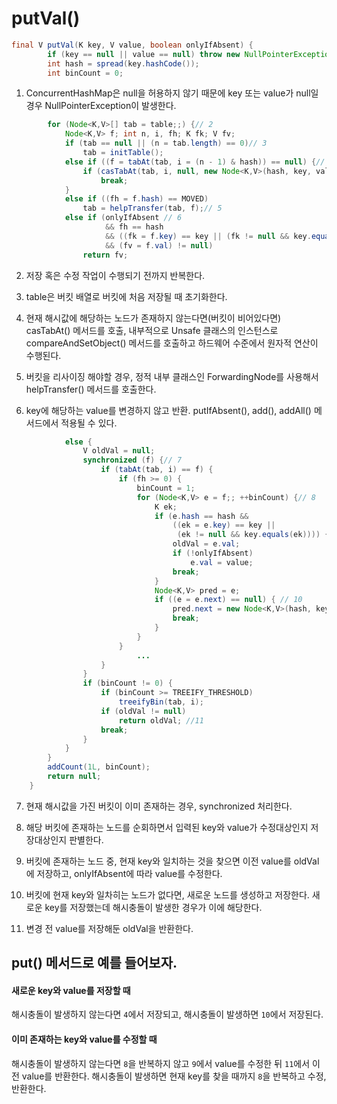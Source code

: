 # putVal()

```java
final V putVal(K key, V value, boolean onlyIfAbsent) {
        if (key == null || value == null) throw new NullPointerException(); // 1
        int hash = spread(key.hashCode());
        int binCount = 0;
```
1. ConcurrentHashMap은 null을 허용하지 않기 때문에 key 또는 value가 null일 경우 NullPointerException이 발생한다.

```java        
        for (Node<K,V>[] tab = table;;) {// 2
            Node<K,V> f; int n, i, fh; K fk; V fv;
            if (tab == null || (n = tab.length) == 0)// 3
                tab = initTable();
            else if ((f = tabAt(tab, i = (n - 1) & hash)) == null) {// 4
                if (casTabAt(tab, i, null, new Node<K,V>(hash, key, value)))
                    break;                  
            }
            else if ((fh = f.hash) == MOVED)
                tab = helpTransfer(tab, f);// 5
            else if (onlyIfAbsent // 6
                     && fh == hash
                     && ((fk = f.key) == key || (fk != null && key.equals(fk)))
                     && (fv = f.val) != null)
                return fv;
```
2. 저장 혹은 수정 작업이 수행되기 전까지 반복한다.

3. table은 버킷 배열로 버킷에 처음 저장될 때 초기화한다.

4. 현재 해시값에 해당하는 노드가 존재하지 않는다면(버킷이 비어있다면) casTabAt() 메서드를 호출, 내부적으로 Unsafe 클래스의 인스턴스로 compareAndSetObject() 메서드를 호출하고 하드웨어 수준에서 원자적 연산이 수행된다.

5. 버킷을 리사이징 해야할 경우, 정적 내부 클래스인 ForwardingNode를 사용해서 helpTransfer() 메서드를 호출한다.

6. key에 해당하는 value를 변경하지 않고 반환. putIfAbsent(), add(), addAll() 메서드에서 적용될 수 있다.

```java                
            else {
                V oldVal = null;
                synchronized (f) {// 7
                    if (tabAt(tab, i) == f) {
                        if (fh >= 0) {
                            binCount = 1;
                            for (Node<K,V> e = f;; ++binCount) {// 8
                                K ek;
                                if (e.hash == hash &&
                                    ((ek = e.key) == key ||
                                     (ek != null && key.equals(ek)))) {// 9
                                    oldVal = e.val;
                                    if (!onlyIfAbsent)
                                        e.val = value;
                                    break;
                                }
                                Node<K,V> pred = e;
                                if ((e = e.next) == null) { // 10
                                    pred.next = new Node<K,V>(hash, key, value);
                                    break;
                                }
                            }
                        }
                            ...
                    }
                }
                if (binCount != 0) {
                    if (binCount >= TREEIFY_THRESHOLD)
                        treeifyBin(tab, i);
                    if (oldVal != null)
                        return oldVal; //11
                    break;
                }
            }
        }
        addCount(1L, binCount);
        return null;
    }
```

7. 현재 해시값을 가진 버킷이 이미 존재하는 경우, synchronized 처리한다.

8. 해당 버킷에 존재하는 노드를 순회하면서 입력된 key와 value가 수정대상인지 저장대상인지 판별한다.

9. 버킷에 존재하는 노드 중, 현재 key와 일치하는 것을 찾으면 이전 value를 oldVal에 저장하고, onlyIfAbsent에 따라 value를 수정한다.

10. 버킷에 현재 key와 일차히는 노드가 없다면, 새로운 노드를 생성하고 저장한다. 새로운 key를 저장했는데 해시충돌이 발생한 경우가 이에 해당한다.

11. 변경 전 value를 저장해둔 oldVal을 반환한다.

## put() 메서드로 예를 들어보자.

#### 새로운 key와 value를 저장할 때

해시충돌이 발생하지 않는다면 `4`에서 저장되고, 해시충돌이 발생하면 `10`에서 저장된다.

#### 이미 존재하는 key와 value를 수정할 때

해시충돌이 발생하지 않는다면 `8`을 반복하지 않고 `9`에서 value를 수정한 뒤 `11`에서 이전 value를 반환한다. 해시충돌이 발생하면 현재 key를 찾을 때까지 `8`을 반복하고 수정, 반환한다.